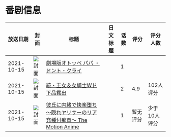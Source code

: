 # 番剧信息

|放送日期|封面|标题|日文标题|话数|评分|评分人数|
|---|---|---|---|---|---|---|
|2021-10-15|![封面](https://lain.bgm.tv/pic/cover/c/e4/c7/333263_hfpB9.jpg)|[劇場版オトッペ パパ ・ドント・クライ](https://bangumi.tv/subject/333263)||1|||
|2021-10-15|![封面](https://bangumi.tv/img/no_icon_subject.png)|[続・王女＆女騎士Wド下品露出](https://bangumi.tv/subject/353928)||2|4.9|102人评分|
|2021-10-15|![封面](https://bangumi.tv/img/no_icon_subject.png)|[彼氏に内緒で快楽堕ち ～隠れヤリサーのリア充種付痴育～ The Motion Anime](https://bangumi.tv/subject/360049)||1|暂无评分|少于10人评分|
